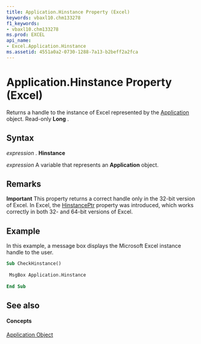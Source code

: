 ```yaml
---
title: Application.Hinstance Property (Excel)
keywords: vbaxl10.chm133278
f1_keywords:
- vbaxl10.chm133278
ms.prod: EXCEL
api_name:
- Excel.Application.Hinstance
ms.assetid: 4551a0a2-0730-1288-7a13-b2beff2a2fca
---
```



# Application.Hinstance Property (Excel)

Returns a handle to the instance of Excel represented by the [Application](application-object-excel.md) object. Read-only **Long** .


## Syntax

 _expression_ . **Hinstance**

 _expression_ A variable that represents an **Application** object.


## Remarks


 **Important**  This property returns a correct handle only in the 32-bit version of Excel. In Excel, the [HinstancePtr](application-hinstanceptr-property-excel.md) property was introduced, which works correctly in both 32- and 64-bit versions of Excel.


## Example

In this example, a message box displays the Microsoft Excel instance handle to the user.


```vb
Sub CheckHinstance() 
 
 MsgBox Application.Hinstance 
 
End Sub
```


## See also


#### Concepts


[Application Object](application-object-excel.md)

